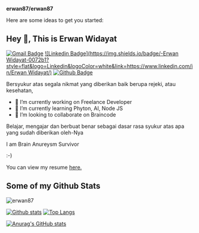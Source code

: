 **erwan87/erwan87**

Here are some ideas to get you started:



## Hey 👋, This is Erwan Widayat
[![Gmail Badge](https://img.shields.io/badge/-erwan.wid@gmail.com-c14438?style=flat&logo=Gmail&logoColor=white&link=mailto:erwan.wid@gmail.com)](mailto:erwan.wid@gmail.com) 
[![Linkedin Badge](https://img.shields.io/badge/-Erwan Widayat-0072b1?style=flat&logo=Linkedin&logoColor=white&link=https://www.linkedin.com/in/Erwan Widayat/)](https://www.linkedin.com/in/erwanwidayat/) [![Github Badge](https://img.shields.io/badge/-erwan87-grey?style=flat&logo=github&logoColor=white&link=https://github.com/erwan87/)](https://www.github.com/erwan87/) <p align='left'>Bersyukur atas segala nikmat yang diberikan baik berupa rejeki, atau kesehatan, 

- 🔭 I’m currently working on Freelance Developer
- 🌱 I’m currently learning Phyton, AI, Node JS
- 👯 I’m looking to collaborate on Braincode
  
Belajar, mengajar dan berbuat benar sebagai dasar rasa syukur atas apa yang sudah diberikan oleh-Nya


I am Brain Anureysm Survivor

:-)</p><p align='left'> You can view my resume <a href='https://drive.google.com/file/d/1Sx2RWkpJabO4M10sTsOCoR-RsZspJxln/view?usp=sharing ' target=_blank><u>here</u>.</a></p>
## Some of my Github Stats
<p align=left> <img src=https://komarev.com/ghpvc/?username=erwan87 alt=erwan87 /> </p>

[![Github stats](https://github-readme-stats.vercel.app/api?username=erwan87&show_icons=true&include_all_commits=true)](https://github.com/erwan87/github-readme-stats)
[![Top Langs](https://github-readme-stats.vercel.app/api/top-langs/?username=erwan87&layout=compact)](https://github.com/erwan87/github-readme-stats)


[![Anurag's GitHub stats](https://github-readme-stats.vercel.app/api?username=erwan87)](https://github.com/erwan87/github-readme-stats)
